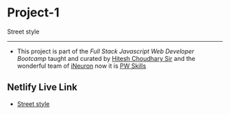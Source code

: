 # Project-1
Street style 





***
- This project is part of the *Full Stack Javascript Web Developer Bootcamp* taught and curated by [Hitesh Choudhary Sir](https://www.instagram.com/hiteshchoudharyofficial) and the wonderful team of [iNeuron](https://ineuron.ai/) now it is [PW Skills](https://pwskills.com/)


## **Netlify Live Link**
- [Street style](https://style-hero.netlify.app/)
